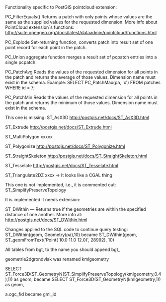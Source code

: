 Functionality specific to PostGIS pointcloud extension:

PC_FilterEquals() Returns a patch with only points whose values are the same as the supplied values for the requested dimension.
More info about PointCloud extension`s functions: http://suite.opengeo.org/docs/latest/dataadmin/pointcloud/functions.html

PC_Explode
Set-returning function, converts patch into result set of one point record for each point in the patch.

PC_Union
aggregate function merges a result set of pcpatch entries into a single pcpatch.

PC_PatchAvg
Reads the values of the requested dimension for all points in the patch and returns the average of those values. Dimension name must exist in the schema.
Example:
SELECT PC_PatchMax(pa, 'x')
FROM patches WHERE id = 7;

PC_PatchMin
Reads the values of the requested dimension for all points in the patch and returns the minimum of those values. Dimension name must exist in the schema.

This one is missing:
ST_AsX3D
http://postgis.net/docs/ST_AsX3D.html

ST_Extrude
http://postgis.net/docs/ST_Extrude.html

ST_MultiPolygon
xxxxx

ST_Polygonize
http://postgis.net/docs/ST_Polygonize.html

ST_StraightSkeleton
http://postgis.net/docs/ST_StraightSkeleton.html

ST_Tesselate
http://postgis.net/docs/ST_Tesselate.html

ST_Triangulate2DZ
xxxx -> It looks like a CGAL thing

This one is not implemented, i.e., it is commented out:
ST_SimplifyPreserveTopology

It is implemented it needs extension:

ST_DWithin — Returns true if the geometries are within the specified distance of one another.
More info at: http://postgis.net/docs/ST_DWithin.html


Changes applied to the SQL code to continue query testing:
ST_DWithin(geom, Geometry(pa),10)
became
ST_DWithin(geom, ST_geomFromText('Point( 10.0 11.0 12.0)', 28992), 10)

All tables from bgt, to the name you should append bgt_

geometrie2dgrondvlak was renamed kmlgeometry


SELECT ST_Force3D(ST_GeometryN(ST_SimplifyPreserveTopology(kmlgeometry,0.4),1)) as geom,
became
SELECT ST_Force3D(ST_GeometryN(kmlgeometry,1)) as geom,

a.ogc_fid
became
gml_id


